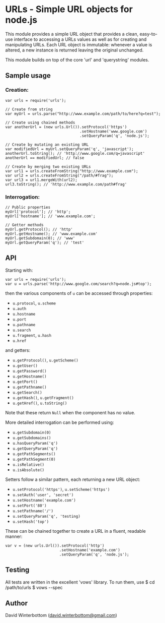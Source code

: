 # URLs - Simple URL objects for node.js

This module provides a simple URL object that provides a clean, easy-to-use interface to 
accessing a URLs values as well as for creating and manipulating URLs.  Each URL object is
immutable: whenever a value is altered, a new instance is returned leaving the original unchanged.

This module builds on top of the core 'url' and 'querystring' modules.

## Sample usage
### Creation:

    var urls = require('urls');

	// Create from string
	var myUrl = urls.parse("http://www.example.com/path/to/here?q=test");

	// Create using chained methods
	var anotherUrl = (new urls.Url()).setProtocol('https')
							         .setHostname('www.google.com')
									 .setQueryParam('q', 'node.js');

	// Create by mutating an existing URL
	var modifiedUrl = myUrl.setQueryParam('q', 'javascript');
	anotherUrl.toString(); // 'http://www.google.com/q=javascript'
	anotherUrl == modifiedUrl; // false

	// Create by merging two existing URLs 
    var url1 = urls.createFromString("http://www.example.com");
    var url2 = urls.createFromString("/path/#frag");
    var url3 = url1.mergeWith(url2);
	url3.toString(); // 'http://www.example.com/path#frag'

### Interrogation:

	// Public properties
	myUrl['protocol']; // 'http';
	myUrl['hostname']; // 'www.example.com';

	// Getter methods
	myUrl.getProtocol(); // 'http'
	myUrl.getHostname(); // 'www.example.com'
	myUrl.getSubdomain(0); // 'www'
	myUrl.getQueryParam('q'); // 'test'
	
## API

Starting with:

    var urls = require('urls');
    var u = urls.parse('http://www.google.com/search?q=node.js#top');

then the various components of `u` can be accessed through properties:

- `u.protocol`, `u.scheme`
- `u.auth`
- `u.hostname`
- `u.port`
- `u.pathname`
- `u.search`
- `u.fragment`, `u.hash`
- `u.href`

and getters:

- `u.getProtocol()`, `u.getScheme()`
- `u.getUser()`
- `u.getPassword()`
- `u.getHostname()`
- `u.getPort()`
- `u.getPathname()`
- `u.getSearch()`
- `u.getHash()`, `u.getFragment()`
- `u.getHref()`, `u.toString()`

Note that these return `Null` when the component has no value.

More detailed interrogation can be performed using:

- `u.getSubdomain(0)`
- `u.getSubdomains()`
- `u.hasQueryParam('q')`
- `u.getQueryParam('q')`
- `u.getPathSegments()`
- `u.getPathSegment(0)`
- `u.isRelative()`
- `u.isAbsolute()`

Setters follow a similar pattern, each returning a new URL object:

- `u.setProtocol('https')`, `u.setScheme('https')`
- `u.setAuth('user', 'secret')`
- `u.setHostname('example.com')`
- `u.setPort('80')`
- `u.setPathname('/')`
- `u.setQueryParam('q', 'testing)`
- `u.setHash('top')`

These can be chained together to create a URL in a fluent, readable manner:

    var v = (new urls.Url()).setProtocol('http')
                            .setHostname('example.com')
                            .setQueryParam('q', 'node.js');

	
	
## Testing

All tests are written in the excellent 'vows' library.  To run them, use
    $ cd /path/to/urls
    $ vows --spec

## Author

David Winterbottom (david.winterbottom@gmail.com)
